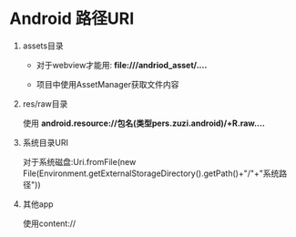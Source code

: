 # Android 路径URI

1. assets目录
   
   - 对于webview才能用: **file:///andriod_asset/....**
   
   - 项目中使用AssetManager获取文件内容

2. res/raw目录
   
   使用 **android.resource://包名(类型pers.zuzi.android)/+R.raw....**

3. 系统目录URI
   
   对于系统磁盘:Uri.fromFile(new File(Environment.getExternalStorageDirectory().getPath()+"/"+"系统路径"))

4. 其他app
   
   使用content://
